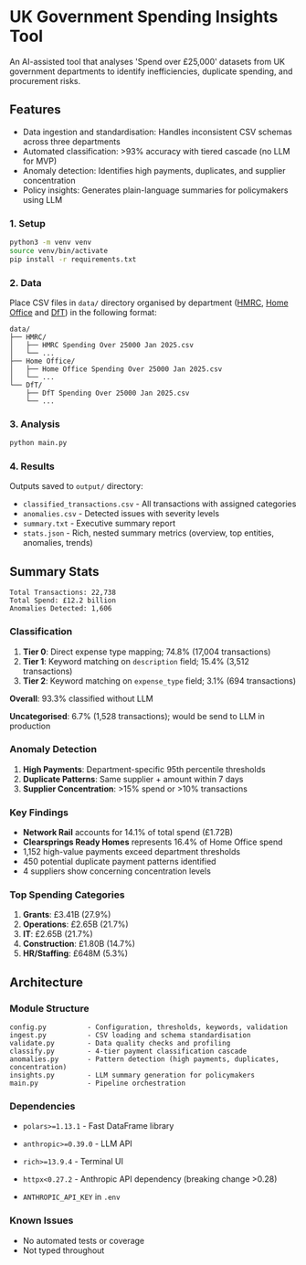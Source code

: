 # UK Government Spending Insights Tool

An AI-assisted tool that analyses 'Spend over £25,000' datasets from UK government departments to identify inefficiencies, duplicate spending, and procurement risks.

## Features

- Data ingestion and standardisation: Handles inconsistent CSV schemas across three departments  
- Automated classification: >93% accuracy with tiered cascade (no LLM for MVP)  
- Anomaly detection: Identifies high payments, duplicates, and supplier concentration  
- Policy insights: Generates plain-language summaries for policymakers using LLM

### 1. Setup

```bash
python3 -m venv venv
source venv/bin/activate
pip install -r requirements.txt
```

### 2. Data

Place CSV files in `data/` directory organised by department ([HMRC](https://www.gov.uk/government/collections/spending-over-25-000), [Home Office](https://www.gov.uk/government/publications/home-office-spending-over-25000-2025) and [DfT](https://www.data.gov.uk/dataset/804be0c6-ae01-4899-bbb9-2317dff1a4f9/financial-transactions-data-dft)) in the following format:

```text
data/
├── HMRC/
│   ├── HMRC Spending Over 25000 Jan 2025.csv
│   └── ...
├── Home Office/
│   ├── Home Office Spending Over 25000 Jan 2025.csv
│   └── ...
└── DfT/
    ├── DfT Spending Over 25000 Jan 2025.csv
    └── ...
```

### 3. Analysis

```bash
python main.py
```

### 4. Results

Outputs saved to `output/` directory:
- `classified_transactions.csv` - All transactions with assigned categories
- `anomalies.csv` - Detected issues with severity levels
- `summary.txt` - Executive summary report
- `stats.json` - Rich, nested summary metrics (overview, top entities, anomalies, trends)

## Summary Stats

```text
Total Transactions: 22,738
Total Spend: £12.2 billion
Anomalies Detected: 1,606
```

### Classification

1. **Tier 0**: Direct expense type mapping; 74.8% (17,004 transactions)
2. **Tier 1**: Keyword matching on `description` field; 15.4% (3,512 transactions)
3. **Tier 2**: Keyword matching on `expense_type` field; 3.1% (694 transactions)

**Overall**: 93.3% classified without LLM

**Uncategorised**: 6.7% (1,528 transactions); would be send to LLM in production

### Anomaly Detection

1. **High Payments**: Department-specific 95th percentile thresholds
2. **Duplicate Patterns**: Same supplier + amount within 7 days
3. **Supplier Concentration**: >15% spend or >10% transactions

### Key Findings

- **Network Rail** accounts for 14.1% of total spend (£1.72B)
- **Clearsprings Ready Homes** represents 16.4% of Home Office spend
- 1,152 high-value payments exceed department thresholds
- 450 potential duplicate payment patterns identified
- 4 suppliers show concerning concentration levels

### Top Spending Categories

1. **Grants**: £3.41B (27.9%)
2. **Operations**: £2.65B (21.7%)
3. **IT**: £2.65B (21.7%)
4. **Construction**: £1.80B (14.7%)
5. **HR/Staffing**: £648M (5.3%)

## Architecture

### Module Structure

```
config.py          - Configuration, thresholds, keywords, validation
ingest.py          - CSV loading and schema standardisation  
validate.py        - Data quality checks and profiling
classify.py        - 4-tier payment classification cascade
anomalies.py       - Pattern detection (high payments, duplicates, concentration)
insights.py        - LLM summary generation for policymakers
main.py            - Pipeline orchestration
```

### Dependencies

- `polars>=1.13.1` - Fast DataFrame library
- `anthropic>=0.39.0` - LLM API
- `rich>=13.9.4` - Terminal UI
- `httpx<0.27.2` - Anthropic API dependency (breaking change >0.28)

- `ANTHROPIC_API_KEY` in `.env`

### Known Issues
- No automated tests or coverage
- Not typed throughout
